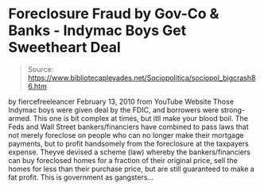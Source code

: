 # Foreclosure Fraud by Gov-Co & Banks - Indymac Boys Get Sweetheart Deal

> Source: https://www.bibliotecapleyades.net/Sociopolitica/sociopol_bigcrash86.htm

by
fiercefreeleancer
February 13, 2010
from
YouTube Website
Those Indymac boys were given deal by
the FDIC, and borrowers were
strong-armed.
This one is bit complex at times, but itll make your blood boil.
The
Feds
and Wall Street bankers/financiers have combined to pass laws that not
merely foreclose on people who can no longer make their mortgage payments,
but to profit handsomely from the foreclosure at the taxpayers expense.
Theyve devised a scheme (law) whereby the
bankers/financiers can buy foreclosed homes for a fraction of their original
price, sell the homes for less than their purchase price, but are still
guaranteed to make a fat profit.
This is government as gangsters...
